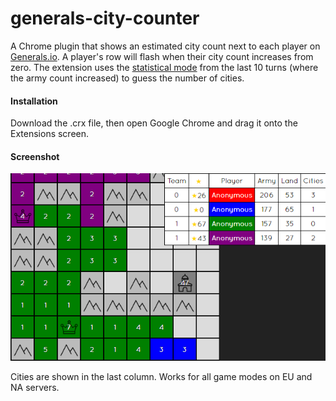 generals-city-counter
=========

A Chrome plugin that shows an estimated city count next to each player on [Generals.io](http://generals.io). A player's row will flash when their city count increases from zero. The extension uses the [statistical mode](https://en.wikipedia.org/wiki/Mode_(statistics)) from the last 10 turns (where the army count increased) to guess the number of cities.

#### Installation
Download the .crx file, then open Google Chrome and drag it onto the Extensions screen.

#### Screenshot
![Screenshot](screenshot.png)

Cities are shown in the last column. Works for all game modes on EU and NA servers.
